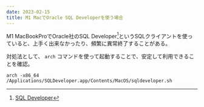 ```yaml
---
date: 2023-02-15
title: M1 MacでOracle SQL Developerを使う場合
---
```


M1 MacBookProでOracle社のSQL Developer[^1]というSQLクライアントを使っていると、上手く出来なかったり、頻繁に異常終了することがある。

対処法として、 `arch` コマンドを使って起動することで、安定して利用できることを確認。

```
arch -x86_64 /Applications/SQLDeveloper.app/Contents/MacOS/sqldeveloper.sh
```

[^1]: [SQL Developer](https://www.oracle.com/database/sqldeveloper/)